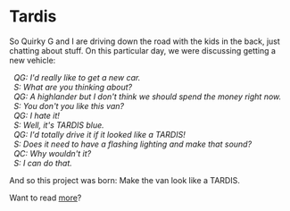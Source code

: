 # Tardis

So Quirky G and I are driving down the road with the kids in the back, just chatting about stuff.  On this particular day, we were discussing getting a new vehicle:

&nbsp;&nbsp;_QG: I'd really like to get a new car._  
&nbsp;&nbsp;_S: What are you thinking about?_  
&nbsp;&nbsp;_QG: A highlander but I don't think we should spend the money right now._  
&nbsp;&nbsp;_S: You don't you like this van?_  
&nbsp;&nbsp;_QG: I hate it!_  
&nbsp;&nbsp;_S: Well, it's TARDIS blue._  
&nbsp;&nbsp;_QG: I'd totally drive it if it looked like a TARDIS!_  
&nbsp;&nbsp;_S: Does it need to have a flashing lighting and make that sound?_  
&nbsp;&nbsp;_QC: Why wouldn't it?_  
&nbsp;&nbsp;_S: I can do that._  

And so this project was born: Make the van look like a TARDIS.

Want to read [more](http://crazygiraffesoftware.net/2019/06/02/tardis-van/)?
